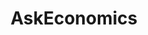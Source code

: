 ---
title: AskEconomics
crosslinks:
- Economics
- badeconomics
- AskSocialScience
- GoodEconomics
- IAmA
- explainlikeimfive
- neoliberal
- NeutralPolitics
- austrian_economics
- globalistshills
- youtubot
- BasicIncome
- AskReddit
- changemyview
- Bitcoin
- finance
- Rlanguage
- economics
- actuary
- worldnews
---
